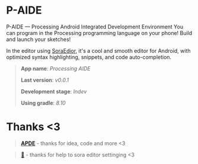 # P-AIDE

P-AIDE — Processing Android Integrated Development Environment
You can program in the Processing programming language on your phone!
Build and launch your sketches!

In the editor using [SoraEdior](https://github.com/resomoe/SoraEditor), it's a cool and smooth editor for Android, with optimized syntax highlighting, snippets, and code auto-completion.

> **App name**: _Processing AIDE_
> 
> **Last version**: _v0.0.1_
> 
> **Development stage**: _Indev_
> 
> **Using gradle**: _8.10_

# Thanks <3
> [**APDE**](https://github.com/Calsign/APDE.git) - thanks for idea, code and more <3

> [**🐳**](https://t.me/BlueWhaleYT) - thanks for help to sora editor settinging <3
